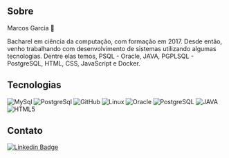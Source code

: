 ## Sobre
Marcos Garcia 🙂

Bacharel em ciência da computação, com formação em 2017. Desde então, venho trabalhando com desenvolvimento de sistemas utilizando algumas tecnologias.
Dentre elas temos, PSQL - Oracle, JAVA, PGPLSQL - PostgreSQL, HTML, CSS, JavaScript e Docker.

## Tecnologias

![MySql](https://img.shields.io/badge/-MySql-003B57?&logo=MySQL&logoColor=FFFFFF) ![PostgreSql](https://img.shields.io/badge/-PostgreSql-336791?&logo=postgresql&logoColor=FFFFFF) ![GitHub](https://img.shields.io/badge/-GitHub-181717?&logo=GitHub&logoColor=FFFFFF) ![Linux](https://img.shields.io/badge/-Linux-FCC624?&logo=Linux&logoColor=black) ![Oracle](https://img.shields.io/badge/Oracle-PL%2FSQL-red) ![PostgreSQL](https://img.shields.io/badge/PostgreSQL-PGPLSQL-blue)
![JAVA](https://img.shields.io/badge/Java-6%2C%208%20e%2011-red) ![HTML5](https://img.shields.io/badge/-HTML5-E34F26?&logo=HTML5&logoColor=FFFFFF) 

## Contato
[![Linkedin Badge](https://img.shields.io/badge/-LinkedIn-blue?style=flat-square&logo=Linkedin&logoColor=white&link=lhttps://www.linkedin.com/in/mac-garcia/)](https://www.linkedin.com/in/mac-garcia/)
